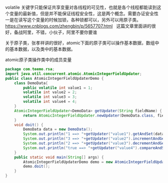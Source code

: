 
volatile 关键字只能保证共享变量对各线程的可见性，也就是各个线程都能读到这个变量的最新值，但是并不能保证线程安全性，这是两个概念。需要办证安全性
一是在读写这个变量的时候加锁，各种锁都可以，另外可以用原子类。
https://www.cnblogs.com/zhengbin/p/5657707.html   这篇文章里面讲的很好，备战阿里，不错，小伙子，阿里不要你要谁

关于原子类，张孝祥讲的很好，atomic下面的原子类可以操作基本数据，数组中的基本数据，以及类中的基本数据。

atomic原子类操作类中的成员变量   

``` java
package com.teemo.rsa;
import java.util.concurrent.atomic.AtomicIntegerFieldUpdater;
public class AtomicIntegerFieldUpdaterDemo {
    class DemoData{
        public volatile int value1 = 1;
        volatile int value2 = 2;
        volatile int value3 = 3;
        volatile int value4 = 4;
    }
    AtomicIntegerFieldUpdater<DemoData> getUpdater(String fieldName) {
        return AtomicIntegerFieldUpdater.newUpdater(DemoData.class, fieldName);
    }
    void doit() {
        DemoData data = new DemoData();
        System.out.println("1 ==> "+getUpdater("value1").getAndSet(data, 10));
        System.out.println("3 ==> "+getUpdater("value2").incrementAndGet(data));
        System.out.println("2 ==> "+getUpdater("value3").decrementAndGet(data));
        System.out.println("true ==> "+getUpdater("value4").compareAndSet(data, 4, 5));
    }
    public static void main(String[] args) {
        AtomicIntegerFieldUpdaterDemo demo = new AtomicIntegerFieldUpdaterDemo();
        demo.doit();
    }
}
```
